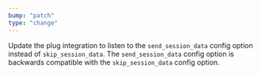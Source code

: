```yaml
---
bump: "patch"
type: "change"
---
```


Update the plug integration to listen to the `send_session_data` config option instead of
`skip_session_data`. The `send_session_data` config option is backwards compatible with
the `skip_session_data` config option.
